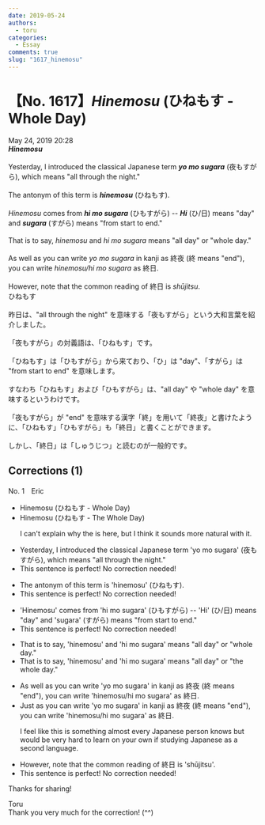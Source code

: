 ```yaml
---
date: 2019-05-24
authors:
  - toru
categories:
  - Essay
comments: true
slug: "1617_hinemosu"
---
```


# 【No. 1617】<strong><em>Hinemosu</em></strong> (ひねもす - Whole Day)
<div class="date">May 24, 2019 20:28</div>
<div id="post"><div id="body_show_ori">
<strong><em>Hinemosu</em></strong><br/><br/>Yesterday, I introduced the classical Japanese term <strong><em>yo mo sugara</em></strong> (夜もすがら), which means "all through the night."<br/><br/>The antonym of this term is <strong><em>hinemosu</em></strong> (ひねもす).<br/><br/><em>Hinemosu</em> comes from <strong><em>hi mo sugara</em></strong> (ひもすがら) -- <strong><em>Hi</em></strong> (ひ/日) means "day" and <strong><em>sugara</em></strong> (すがら) means "from start to end."<br/><br/>That is to say, <em>hinemosu</em> and <em>hi mo sugara</em> means "all day" or "whole day."<br/><br/>As well as you can write <em>yo mo sugara</em> in kanji as 終夜 (終 means "end"), you can write <em>hinemosu/hi mo sugara</em> as 終日.<br/><br/>However, note that the common reading of 終日 is <em>shūjitsu</em>.
</div></div>

<!-- more -->

<div id="post_ja"><div id="body_show_mo">
ひねもす<br/><br/>昨日は、"all through the night" を意味する「夜もすがら」という大和言葉を紹介しました。<br/><br/>「夜もすがら」の対義語は、「ひねもす」です。<br/><br/>「ひねもす」は「ひもすがら」から来ており、「ひ」は "day"、「すがら」は "from start to end" を意味します。<br/><br/>すなわち「ひねもす」および「ひもすがら」は、"all day" や "whole day" を意味するというわけです。<br/><br/>「夜もすがら」が "end" を意味する漢字「終」を用いて「終夜」と書けたように、「ひねもす」「ひもすがら」も「終日」と書くことができます。<br/><br/>しかし、「終日」は「しゅうじつ」と読むのが一般的です。
</div></div>

## Corrections (1)
<div id="block"><div class="first_name"> No. 1　<span class="just_name">Eric</span></div><div id="block2">
<ul class="correction_field">
<li class="incorrect">Hinemosu (ひねもす - Whole Day)</li>
<li class="corrected correct">
Hinemosu (ひねもす - The Whole Day)
<p class="correction_comment">I can't explain why the is here, but I think it sounds more natural with it.</p>
</li>
</ul>
<ul class="correction_field">
<li class="incorrect">Yesterday, I introduced the classical Japanese term 'yo mo sugara' (夜もすがら), which means "all through the night."</li>
<li class="corrected perfect">This sentence is perfect! No correction needed!</li>
</ul>
<ul class="correction_field">
<li class="incorrect">The antonym of this term is 'hinemosu' (ひねもす).</li>
<li class="corrected perfect">This sentence is perfect! No correction needed!</li>
</ul>
<ul class="correction_field">
<li class="incorrect">'Hinemosu' comes from 'hi mo sugara' (ひもすがら) -- 'Hi' (ひ/日) means "day" and 'sugara' (すがら) means "from start to end."</li>
<li class="corrected perfect">This sentence is perfect! No correction needed!</li>
</ul>
<ul class="correction_field">
<li class="incorrect">That is to say, 'hinemosu' and 'hi mo sugara' means "all day" or "whole day."</li>
<li class="corrected correct">
That is to say, 'hinemosu' and 'hi mo sugara' mean<span class="sline">s</span> "all day" or "<span class="f_blue">the</span> whole day."
</li>
</ul>
<ul class="correction_field">
<li class="incorrect">As well as you can write 'yo mo sugara' in kanji as 終夜 (終 means "end"), you can write 'hinemosu/hi mo sugara' as 終日.</li>
<li class="corrected correct">
<span class="f_blue">Just</span> as you can write 'yo mo sugara' in kanji as 終夜 (終 means "end"), you can write 'hinemosu/hi mo sugara' as 終日.
<p class="correction_comment">I feel like this is something almost every Japanese person knows but would be very hard to learn on your own if studying Japanese as a second language.</p>
</li>
</ul>
<ul class="correction_field">
<li class="incorrect">However, note that the common reading of 終日 is 'shūjitsu'.</li>
<li class="corrected perfect">This sentence is perfect! No correction needed!</li>
</ul>
<p class="comment_small">
 Thanks for sharing!
</p>

</div><div class="name"><span class="just_name">Toru</span><br>
Thank you very much for the correction! (^^)
</div>
</div>

